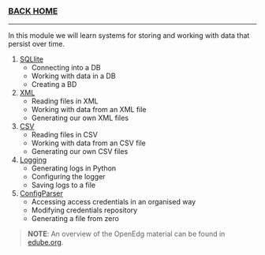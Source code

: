 
### [BACK HOME](../README.md)

---

In this module we will learn systems for storing and working with data that persist over time.

1. [SQLlite](1.SQLlite.ipynb)
    - Connecting into a DB
    - Working with data in a DB
    - Creating a BD
2. [XML](2.xml.ipynb)
    - Reading files in XML
    - Working with data from an XML file
    - Generating our own XML files
3. [CSV](3.csv.ipynb)
    - Reading files in CSV
    - Working with data from an CSV file
    - Generating our own CSV files
4. [Logging](4.logging.ipynb)
    - Generating logs in Python
    - Configuring the logger
    - Saving logs to a file
5. [ConfigParser](5.configparser.ipynb)
    - Accessing access credentials in an organised way
    - Modifying credentials repository
    - Generating a file from zero

> __NOTE__: An overview of the OpenEdg material can be found in [edube.org](https://edube.org/study/pcpp1-5).